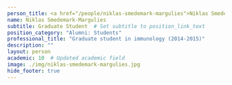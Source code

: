 ```yaml
---
person_title: <a href="/people/niklas-smedemark-margulies">Niklas Smedemark-Margulies</a>
name: Niklas Smedemark-Margulies
subtitle: Graduate Student  # Set subtitle to position_link_text
position_category: "Alumni: Students"
professional_title: "Graduate student in immunology (2014-2015)"
description: ""
layout: person
academic: 10  # Updated academic field
image: ./img/niklas-smedemark-margulies.jpg
hide_footer: true
---
```

